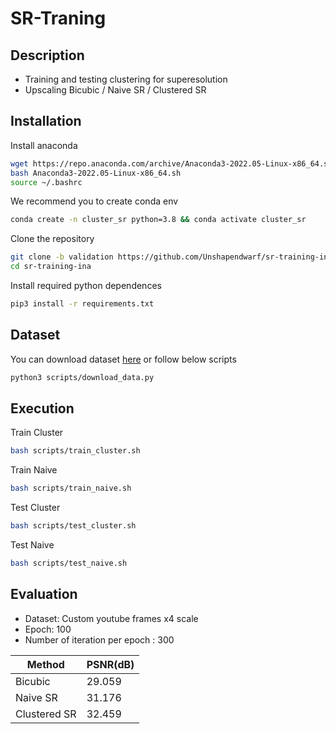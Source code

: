 # SR-Traning
## Description
- Training and testing clustering for superesolution
- Upscaling Bicubic / Naive SR / Clustered SR

<!-- Model list: EDSR/[RCAN](https://github.com/yulunzhang/RCAN)/[SAN](https://github.com/daitao/SAN)/[ABPN](https://github.com/Holmes-Alan/ABPN) -->

## Installation


Install anaconda
```sh
wget https://repo.anaconda.com/archive/Anaconda3-2022.05-Linux-x86_64.sh
bash Anaconda3-2022.05-Linux-x86_64.sh
source ~/.bashrc
```

We recommend you to create conda env
```sh
conda create -n cluster_sr python=3.8 && conda activate cluster_sr
```

Clone the repository
```sh
git clone -b validation https://github.com/Unshapendwarf/sr-training-ina.git
cd sr-training-ina
```

Install required python dependences
```sh
pip3 install -r requirements.txt
```


## Dataset
You can download dataset [here](https://drive.google.com/file/d/1ussHhGVh0BEe_RjyGgD3lS3rJNwtOc4R/view?usp=sharing) or follow below scripts
```sh
python3 scripts/download_data.py
```

## Execution
Train Cluster
```sh
bash scripts/train_cluster.sh
```

Train Naive
```sh
bash scripts/train_naive.sh
```

Test Cluster
```sh
bash scripts/test_cluster.sh
```

Test Naive
```sh
bash scripts/test_naive.sh
```


## Evaluation
- Dataset: Custom youtube frames x4 scale 
- Epoch: 100
- Number of iteration per epoch : 300

|Method|PSNR(dB)|
|------|---|
|Bicubic|29.059|
|Naive SR|31.176|
|Clustered SR|32.459|



